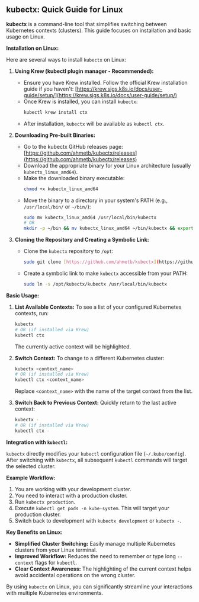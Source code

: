 ## kubectx: Quick Guide for Linux

**kubectx** is a command-line tool that simplifies switching between Kubernetes contexts (clusters). This guide focuses on installation and basic usage on Linux.

**Installation on Linux:**

Here are several ways to install `kubectx` on Linux:

1.  **Using Krew (kubectl plugin manager - Recommended):**
    * Ensure you have Krew installed. Follow the official Krew installation guide if you haven't: [https://krew.sigs.k8s.io/docs/user-guide/setup/](https://krew.sigs.k8s.io/docs/user-guide/setup/)
    * Once Krew is installed, you can install `kubectx`:
      ```bash
      kubectl krew install ctx
      ```
    * After installation, `kubectx` will be available as `kubectl ctx`.

2.  **Downloading Pre-built Binaries:**
    * Go to the kubectx GitHub releases page: [https://github.com/ahmetb/kubectx/releases](https://github.com/ahmetb/kubectx/releases)
    * Download the appropriate binary for your Linux architecture (usually `kubectx_linux_amd64`).
    * Make the downloaded binary executable:
      ```bash
      chmod +x kubectx_linux_amd64
      ```
    * Move the binary to a directory in your system's PATH (e.g., `/usr/local/bin/` or `~/bin/`):
      ```bash
      sudo mv kubectx_linux_amd64 /usr/local/bin/kubectx
      # OR
      mkdir -p ~/bin && mv kubectx_linux_amd64 ~/bin/kubectx && export PATH="$HOME/bin:$PATH"
      ```

3.  **Cloning the Repository and Creating a Symbolic Link:**
    * Clone the `kubectx` repository to `/opt`:
      ```bash
      sudo git clone [https://github.com/ahmetb/kubectx](https://github.com/ahmetb/kubectx) /opt/kubectx
      ```
    * Create a symbolic link to make `kubectx` accessible from your PATH:
      ```bash
      sudo ln -s /opt/kubectx/kubectx /usr/local/bin/kubectx
      ```

**Basic Usage:**

1.  **List Available Contexts:** To see a list of your configured Kubernetes contexts, run:
    ```bash
    kubectx
    # OR (if installed via Krew)
    kubectl ctx
    ```
    The currently active context will be highlighted.

2.  **Switch Context:** To change to a different Kubernetes cluster:
    ```bash
    kubectx <context_name>
    # OR (if installed via Krew)
    kubectl ctx <context_name>
    ```
    Replace `<context_name>` with the name of the target context from the list.

3.  **Switch Back to Previous Context:** Quickly return to the last active context:
    ```bash
    kubectx -
    # OR (if installed via Krew)
    kubectl ctx -
    ```

**Integration with `kubectl`:**

`kubectx` directly modifies your `kubectl` configuration file (`~/.kube/config`). After switching with `kubectx`, all subsequent `kubectl` commands will target the selected cluster.

**Example Workflow:**

1.  You are working with your development cluster.
2.  You need to interact with a production cluster.
3.  Run `kubectx production`.
4.  Execute `kubectl get pods -n kube-system`. This will target your production cluster.
5.  Switch back to development with `kubectx development` or `kubectx -`.

**Key Benefits on Linux:**

* **Simplified Cluster Switching:** Easily manage multiple Kubernetes clusters from your Linux terminal.
* **Improved Workflow:** Reduces the need to remember or type long `--context` flags for `kubectl`.
* **Clear Context Awareness:** The highlighting of the current context helps avoid accidental operations on the wrong cluster.

By using `kubectx` on Linux, you can significantly streamline your interactions with multiple Kubernetes environments.